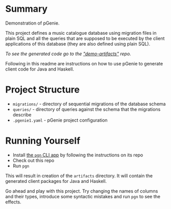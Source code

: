 # Summary

Demonstration of pGenie.

This project defines a music catalogue database using migration files in plain SQL and all the queries that are supposed to be executed by the client applications of this database (they are also defined using plain SQL).

_To see the generated code go to the ["demo-artifacts"](https://github.com/pgenie-io/demo-artifacts) repo._

Following in this readme are instructions on how to use pGenie to generate client code for Java and Haskell.

# Project Structure

- `migrations/` - directory of sequential migrations of the database schema
- `queries/` - directory of queries against the schema that the migrations describe
- `.pgenie1.yaml` - pGenie project configuration

# Running Yourself

- Install [the `pgn` CLI app](https://github.com/pgenie-io/cli) by following the instructions on its repo
- Check out this repo
- Run `pgn`

This will result in creation of the `artifacts` directory. It will contain the generated client packages for Java and Haskell.

Go ahead and play with this project. Try changing the names of columns and their types, introduce some syntactic mistakes and run `pgn` to see the effects.
